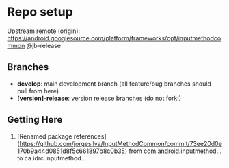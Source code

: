 # Repo setup

Upstream remote (origin): https://android.googlesource.com/platform/frameworks/opt/inputmethodcommon @jb-release

## Branches

* **develop**: main development branch (all feature/bug branches should pull from here)
* **[version]-release**: version release branches (do not fork!)

## Getting Here

1. [Renamed package references] (https://github.com/jorgesilva/InputMethodCommon/commit/73ee20d0e170b9a44d0851d8f5c661897b8c0b35) from com.android.inputmethod... to ca.idrc.inputmethod...
